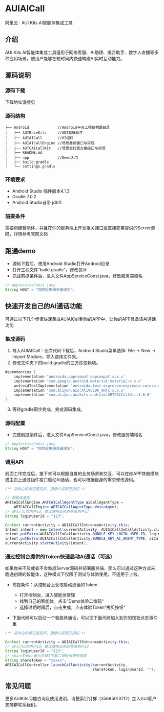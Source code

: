 # AUIAICall
阿里云 · AUI Kits AI智能体集成工具

## 介绍
AUI Kits AI智能体集成工具适用于网络客服、AI助理、撮合助手、数字人直播等多种应用场景，使用户能够在短时间内快速构建AI实时互动能力。


## 源码说明

### 源码下载
下载地址[请参见](https://github.com/MediaBox-AUIKits/AUIAICall/tree/main/Android)

### 源码结构
```
├── Android       		//Android平台工程结构跟目录
│   ├── AUIBaseKits     //AUI基础组件
│   ├── AUIAICall       //UI组件
│   ├── AUIAICallEngine //场景基础接口与实现
│   ├── ARTCAICallKit   //场景全托管方案接口与实现
│   ├── README.md
│   ├── app             //Demo入口
│   ├── build.gradle  
│   └── settings.gradle

```

### 环境要求
- Android Studio 插件版本4.1.3
- Gradle 7.0.2
- Android Studio自带 jdk11

### 前提条件
需要创建智能体，并且在你的服务端上开发相关接口或直接部署提供的Server源码，详情参考官网文档


## 跑通demo
- 源码下载后，使用Android Studio打开Android目录
- 打开工程文件“build.gradle”，修改包Id
- 完成前提条件后，进入文件AppServiceConst.java，修改服务端域名
```java
// AppServiceConst.java
String HOST = "你的应用服务器域名";
```

## 快速开发自己的AI通话功能
可通过以下几个步骤快速集成AUIAICall到你的APP中，让你的APP具备语AI通话功能
### 集成源码
1. 导入AUIAICall：仓库代码下载后，Android Studio菜单选择: File -> New -> Import Module，导入选择文件夹。
2. 修改文件夹下的build.gradle的三方库依赖项。
``` Groovy
dependencies {
    implementation 'androidx.appcompat:appcompat:x.x.x'                     //修改x.x.x为你工程适配的版本
    implementation 'com.google.android.material:material:x.x.x'             //修改x.x.x为你工程适配的版本
    androidTestImplementation 'androidx.test.espresso:espresso-core:x.x.x'  //修改x.x.x为你工程适配的版本
    implementation 'com.aliyun.aio:AliVCSDK_ARTC:x.x.x'                  //修改x.x.x为你工程适配的版本
    implementation 'com.aliyun.auikits.android:ARTCAICallKit:1.6.0'
}
```
3. 等待gradle同步完成，完成源码集成。

### 源码配置
- 完成前提条件后，进入文件AppServiceConst.java，修改服务端域名
```java
// AppServiceConst.java
String HOST = "你的应用服务器域名";
```

### 调用API
前面工作完成后，接下来可以根据自身的业务场景和交互，可以在你APP其他模块或主页上通过组件接口启动AI通话，也可以根据自身的需求修改源码。
```java
/** 启动之前保证麦克风、摄像头权限已授权 */

// 智能体类型
ARTCAICallEngine.ARTCAICallAgentType aiCallAgentType = 
    ARTCAICallEngine.ARTCAICallAgentType.VoiceAgent;
// 进入rtc的用户id，建议使用业务的登录用户id
String loginUserId = "123";

Context currentActivity = AUIAICallEntranceActivity.this;
Intent intent = new Intent(currentActivity, AUIAICallInCallActivity.class);
intent.putExtra(AUIAICallInCallActivity.BUNDLE_KEY_LOGIN_USER_ID, loginUserId);
intent.putExtra(AUIAICallInCallActivity.BUNDLE_KEY_AI_AGENT_TYPE, aiCallAgentType);
currentActivity.startActivity(intent);
```


### 通过控制台提供的Token快速启动AI通话（可选）
如果你来不及或者不会集成Server源码并部署服务端，那么可以通过这种方式来跑通创建的智能体，这种模式下仅限于测试与体验使用，不适用于上线。

- 前提条件：从控制台上获取启动通话的Token
  * 打开控制台，进入智能体管理
  * 找到自己的智能体，点击”Demo体验二维码“
  * 选择过期时间后，点击生成，点击体验Token”拷贝按钮“

- 下面代码可以启动一个智能体通话，可以把下面代码加入到你的按钮点击事件里
```java
/** 启动之前保证麦克风、摄像头权限已授权 */

Context currentActivity = AUIAICallEntranceActivity.this;
// 进入rtc的用户id，建议使用业务的登录用户id
String loginUserId = "123";
// shareToken是从步骤1中解二维码出来的结果
String shareToken = "xxxxx";
ARTCAICallController.launchCallActivity(currentActivity, 
                                        shareToken, loginUserId, "");

```

## 常见问题
更多AUIKits问题咨询及使用说明，请搜索钉钉群（35685013712）加入AUI客户支持群联系我们。
